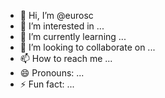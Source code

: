 - 👋 Hi, I’m @eurosc
- 👀 I’m interested in ...
- 🌱 I’m currently learning ...
- 💞️ I’m looking to collaborate on ...
- 📫 How to reach me ...
- 😄 Pronouns: ...
- ⚡ Fun fact: ...

<!---
eurosc/eurosc is a ✨ special ✨ repository because its `README.md` (this file) appears on your GitHub profile.
You can click the Preview link to take a look at your changes.
--->
